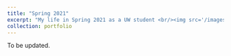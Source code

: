 ```yaml
---
title: "Spring 2021"
excerpt: "My life in Spring 2021 as a UW student <br/><img src='/images/500x300.png'>"
collection: portfolio
---
```


To be updated. 


